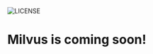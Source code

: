 ![LICENSE](https://img.shields.io/badge/license-Apache--2.0-brightgreen.svg)
# Milvus is coming soon!
